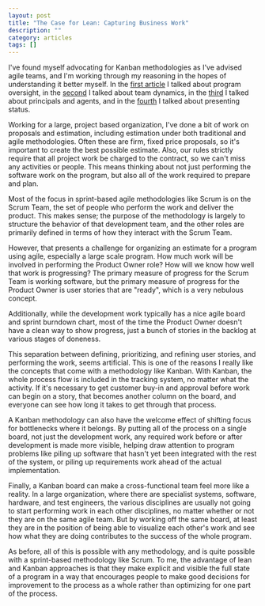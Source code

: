 ```yaml
---
layout: post
title: "The Case for Lean: Capturing Business Work"
description: ""
category: articles
tags: []
---
```


I've found myself advocating for Kanban methodologies as I've
advised agile teams, and I'm working through my reasoning in
the hopes of understanding it better myself. In the [first article][1]
I talked about program oversight, in the [second][2] I talked
about team dynamics, in the [third][3] I talked about principals
and agents, and in the [fourth][4] I talked about presenting status.

Working for a large, project based organization, I've done a bit
of work on proposals and estimation, including estimation under
both traditional and agile methodologies. Often these are firm,
fixed price proposals, so it's important to create the best
possible estimate. Also, our rules strictly require that all 
project work be charged to the contract, so we can't miss any
activities or people. This means thinking about not just
performing the software work on the program, but also all of the
work required to prepare and plan.

Most of the focus in sprint-based agile methodologies like Scrum
is on the Scrum Team, the set of people who perform the work
and deliver the product. This makes sense; the purpose of the
methodology is largely to structure the behavior of that development
team, and the other roles are primarily defined in terms of how
they interact with the Scrum Team.

However, that presents a challenge for organizing an estimate for
a program using agile, especially a large scale program. How much
work will be involved in performing the Product Owner role? How
will we know how well that work is progressing? The primary
measure of progress for the Scrum Team is working software, but
the primary measure of progress for the Product Owner is user
stories that are "ready", which is a very nebulous concept.

Additionally, while the development work typically has a nice
agile board and sprint burndown chart, most of the time the
Product Owner doesn't have a clean way to show progress, just a
bunch of stories in the backlog at various stages of doneness.

This separation between defining, prioritizing, and refining user
stories, and performing the work, seems artificial. This is one 
of the reasons I really like the concepts that come with a
methodology like Kanban. With Kanban, the whole process flow
is included in the tracking system, no matter what the activity.
If it's necessary to get customer buy-in and approval before
work can begin on a story, that becomes another column on the
board, and everyone can see how long it takes to get through
that process. 

A Kanban methodology can also have the welcome effect of shifting
focus for bottlenecks where it belongs. By putting all of the
process on a single board, not just the development work, any
required work before or after development is made more visible,
helping draw attention to program problems like piling up
software that hasn't yet been integrated with the rest of the
system, or piling up requirements work ahead of the actual
implementation.

Finally, a Kanban board can make a cross-functional team feel more
like a reality. In a large organization, where there are specialist
systems, software, hardware, and test engineers, the various
disciplines are usually not going to start performing work in
each other disciplines, no matter whether or not they are on the
same agile team. But by working off the same board, at least they
are in the position of being able to visualize each other's work
and see how what they are doing contributes to the success of
the whole program.

As before, all of this is possible with any methodology, and is quite possible
with a sprint-based methodology like Scrum. To me, the advantage of lean and
Kanban approaches is that they make explicit and visible the full state of a
program in a way that encourages people to make good decisions for improvement
to the process as a whole rather than optimizing for one part of the process.

[1]:https://dzone.com/articles/the-case-for-lean-oversight
[2]:https://dzone.com/articles/the-case-for-lean-team-dynamics
[3]:https://dzone.com/articles/the-case-for-lean-the-principal-agent-problem
[4]:https://dzone.com/articles/the-case-for-lean-presenting-status

